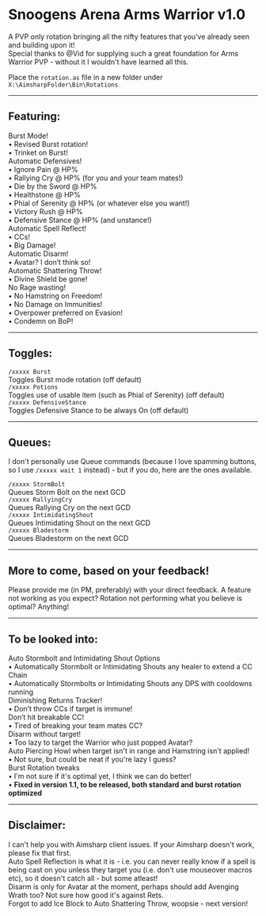 # Snoogens Arena Arms Warrior v1.0

A PVP only rotation bringing all the nifty features that you’ve already seen and building upon it!  
Special thanks to @Vid for supplying such a great foundation for Arms Warrior PVP - without it I wouldn't have learned all this.  

Place the `rotation.as` file in a new folder under `X:\AimsharpFolder\Bin\Rotations`  

***

## Featuring:  
Burst Mode!  
•	Revised Burst rotation!  
•	Trinket on Burst!  
Automatic Defensives!  
•	Ignore Pain @ HP%  
•	Rallying Cry @ HP% (for you and your team mates!)  
•	Die by the Sword @ HP%  
•	Healthstone @ HP%  
•	Phial of Serenity @ HP% (or whatever else you want!)  
•	Victory Rush @ HP%  
•	Defensive Stance @ HP% (and unstance!)  
Automatic Spell Reflect!  
•	CCs!  
•	Big Damage!  
Automatic Disarm!  
•	Avatar? I don’t think so!  
Automatic Shattering Throw!  
•	Divine Shield be gone!  
No Rage wasting!  
•	No Hamstring on Freedom!  
•	No Damage on Immunities!  
•	Overpower preferred on Evasion!  
•	Condemn on BoP!  

***

## Toggles:  
`/xxxxx Burst`  
Toggles Burst mode rotation (off default)  
`/xxxxx Potions`  
Toggles use of usable item (such as Phial of Serenity) (off default)  
`/xxxxx DefensiveStance`  
Toggles Defensive Stance to be always On (off default)  

***

  
## Queues:  
I don't personally use Queue commands (because I love spamming buttons, so I use `/xxxxx wait 1` instead) - but if you do, here are the ones available.  

`/xxxxx StormBolt`  
Queues Storm Bolt on the next GCD  
`/xxxxx RallyingCry`  
Queues Rallying Cry on the next GCD  
`/xxxxx IntimidatingShout`  
Queues Intimidating Shout on the next GCD  
`/xxxxx Bladestorm`  
Queues Bladestorm on the next GCD  

***

## More to come, based on your feedback!  
Please provide me (in PM, preferably) with your direct feedback. A feature not working as you expect? Rotation not performing what you believe is optimal? Anything!  

***

## To be looked into:  
Auto Stormbolt and Intimidating Shout Options  
•	Automatically Stormbolt or Intimidating Shouts any healer to extend a CC Chain  
•	Automatically Stormbolts or Intimidating Shouts any DPS with cooldowns running  
Diminishing Returns Tracker!  
•	Don’t throw CCs if target is immune!  
Don’t hit breakable CC!  
•	Tired of breaking your team mates CC?  
Disarm without target!  
•	Too lazy to target the Warrior who just popped Avatar?  
Auto Piercing Howl when target isn't in range and Hamstring isn't applied!  
•	Not sure, but could be neat if you're lazy I guess?  
Burst Rotation tweaks  
• I'm not sure if it's optimal yet, I think we can do better!  
• **Fixed in version 1.1, to be released, both standard and burst rotation optimized**  

***

## Disclaimer:  
I can't help you with Aimsharp client issues. If your Aimsharp doesn't work, please fix that first.  
Auto Spell Reflection is what it is - i.e. you can never really know if a spell is being cast on you unless they target you (i.e. don't use mouseover macros etc), so it doesn't catch all - but some atleast!   
Disarm is only for Avatar at the moment, perhaps should add Avenging Wrath too? Not sure how good it's against Rets.  
Forgot to add Ice Block to Auto Shattering Throw, woopsie - next version!  
